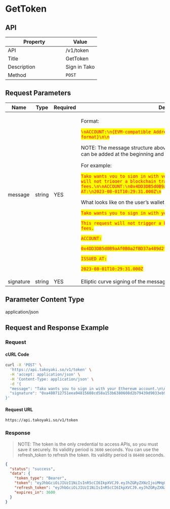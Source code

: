 # GetToken

## API

<table><thead><tr><th width="167">Property</th><th>Value</th></tr></thead><tbody><tr><td>API</td><td>/v1/token</td></tr><tr><td>Title</td><td>GetToken</td></tr><tr><td>Description</td><td>Sign in Tako</td></tr><tr><td>Method</td><td><code>POST</code></td></tr></tbody></table>

## Request Parameters

<table><thead><tr><th width="119">Name</th><th width="86">Type</th><th width="72">Required</th><th>Description</th></tr></thead><tbody><tr><td>message</td><td>string</td><td>YES</td><td><p>Format: </p><p><mark style="color:red;"><code>\nACCOUNT:\n{EVM-compatible Address}\nISSUED AT:\n{Time in RFC3339 format}\n\n</code></mark></p><p></p><p>NOTE: The message structure above must be included, additional content can be added at the beginning and end of the message.</p><p></p><p>For example: </p><p><mark style="color:red;"><code>Tako wants you to sign in with your Ethereum account.\n\nThis request will not trigger a blockchain transaction or cost any gas fees.\n\nACCOUNT:\n0x4DD3DB5d0B9aAf0B0a2fBD37a489d2f0e3F234A9\n\nISSUED AT:\n2023-08-01T10:29:31.000Z\n</code></mark></p><p></p><p>What looks like on the user’s wallet signing page, such as Metamask: </p><p><mark style="color:red;"><code>Tako wants you to sign in with your Ethereum account.</code></mark></p><p></p><p><mark style="color:red;"><code>This request will not trigger a blockchain transaction or cost any gas fees.</code></mark></p><p></p><p><mark style="color:red;"><code>ACCOUNT:</code></mark></p><p><mark style="color:red;"><code>0x4DD3DB5d0B9aAf0B0a2fBD37a489d2f0e3F234A9</code></mark></p><p></p><p><mark style="color:red;"><code>ISSUED AT:</code></mark></p><p><mark style="color:red;"><code>2023-08-01T10:29:31.000Z</code></mark></p><p></p><p></p></td></tr><tr><td>signature</td><td>string</td><td>YES</td><td>Elliptic curve signing of the message.</td></tr></tbody></table>

## Parameter Content Type

application/json

## Request and Response Example

### Request

#### cURL Code

```bash
curl -X 'POST' \
  'https://api.takoyaki.so/v1/token' \
  -H 'accept: application/json' \
  -H 'Content-Type: application/json' \
  -d '{
  "message": "Tako wants you to sign in with your Ethereum account.\n\nThis request will not trigger a blockchain transaction or cost any gas fees.\n\nACCOUNT:\n0x4DD3DB5d0B9aAf0B0a2fBD37a489d2f0e3F234A9\n\nISSUED AT:\n2023-08-01T10:29:31.000Z\n\n",
  "signature": "0xa480712751eea94815608cd58a153b6380608d2b79439d9033eb936f9a23ef8445c59b3f60f76b0b411e67798e0a3c92750fda60fc15699cf5f247d3f3435ce31b"
}'
```

#### Request URL

`https://api.takoyaki.so/v1/token`

### Response

> NOTE: The token is the only credential to access APIs, so you must save it securely. Its validity period is `3600` seconds. You can use the refresh\_token to refresh the token. Its validity period is `86400` seconds.

```json
{
  "status": "success",
  "data": {
    "token_type": "Bearer",
    "token": "eyJhbGciOiJIUzI1NiIsInR5cCI6IkpXVCJ9.eyJhZGRyZXNzIjoiMHg0REQzREI1ZDBCOWFBZjBCMGEyZkJEMzdhNDg5ZDJmMGUzRjIzNEE5IiwidHlwZSI6InRva2VuIiwiZXhwIjoxNjkwOTYzNDQ3fQ.VeRSLf-8sEb6nsdieGBuJI8wktCyJPKzTLx-opCX7x4",
    "refresh_token": "eyJhbGciOiJIUzI1NiIsInR5cCI6IkpXVCJ9.eyJhZGRyZXNzIjoiMHg0REQzREI1ZDBCOWFBZjBCMGEyZkJEMzdhNDg5ZDJmMGUzRjIzNEE5IiwidHlwZSI6InJlZnJlc2hfdG9rZW4iLCJleHAiOjE2OTEwNDYyNDd9.ghFd7X-FHnYW16VWyi-75tzEh5L_r06vjAIo3kKcGKM",
    "expires_in": 3600
  }
}
```
